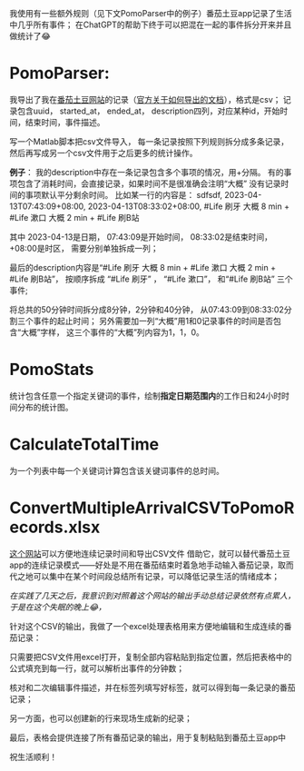 我使用有一些额外规则（见下文PomoParser中的例子）番茄土豆app记录了生活中几乎所有事件；
在ChatGPT的帮助下终于可以把混在一起的事件拆分开来并且做统计了😂

# PomoParser:
我导出了我在[番茄土豆网站](https://pomotodo.com/app/)的记录（[官方关于如何导出的文档](http://help.pomotodo.com/collection/54cdd84b279939bc07ea4b92/article/54537a80cbe7778760d3919e)），格式是csv；
记录包含uuid，	started_at，	ended_at，	description四列，对应某种id，开始时间，结束时间，事件描述。

写一个Matlab脚本把csv文件导入，
每一条记录按照下列规则拆分成多条记录，然后再写成另一个csv文件用于之后更多的统计操作。

**例子**：
我的description中存在一条记录包含多个事项的情况，用+分隔。
有的事项包含了消耗时间，会直接记录，如果时间不是很准确会注明“大概”
没有记录时间的事项默认平分剩余时间。
比如某一行的内容是：
        sdfsdf, 
        2023-04-13T07:43:09+08:00, 
        2023-04-13T08:33:02+08:00, 
        #Life 刷牙 大概 8 min + #Life 漱口 大概 2 min + #Life 刷B站


其中
        2023-04-13是日期，
        07:43:09是开始时间，
        08:33:02是结束时间，
        +08:00是时区，
需要分别单独拆成一列；

最后的description内容是“#Life 刷牙 大概 8 min + #Life 漱口 大概 2 min + #Life 刷B站”，
按顺序拆成
        “#Life 刷牙” ，
        “#Life 漱口”，
        和“#Life 刷B站”
三个事件;

将总共的50分钟时间拆分成8分钟，2分钟和40分钟，
从07:43:09到08:33:02分割三个事件的起止时间；
另外需要加一列“大概”用1和0记录事件的时间是否包含“大概”字样，
这三个事件的“大概”列内容为1，1，0。

# PomoStats
统计包含任意一个指定关键词的事件，绘制**指定日期范围内**的工作日和24小时时间分布的统计图。

# CalculateTotalTime
为一个列表中每一个关键词计算包含该关键词事件的总时间。

# ConvertMultipleArrivalCSVToPomoRecords.xlsx
[这个网站](https://stopwatch.online-timers.com/stopwatch-with-time-intervals)可以方便地连续记录时间和导出CSV文件
借助它，就可以替代番茄土豆app的连续记录模式——好处是不用在番茄结束时着急地手动输入番茄记录，取而代之地可以集中在某个时间段总结所有记录，可以降低记录生活的情绪成本；

_在实践了几天之后，我意识到对照着这个网站的输出手动总结记录依然有点累人，于是在这个失眠的晚上😂，_

针对这个CSV的输出，我做了一个excel处理表格用来方便地编辑和生成连续的番茄记录：

只需要把CSV文件用excel打开，复制全部内容粘贴到指定位置，然后把表格中的公式填充到每一行，就可以解析出事件的分钟数；

核对和二次编辑事件描述，并在标签列填写好标签，就可以得到每一条记录的番茄记录；

另一方面，也可以创建新的行来现场生成新的纪录；

最后，表格会提供连接了所有番茄记录的输出，用于复制粘贴到番茄土豆app中

祝生活顺利！

